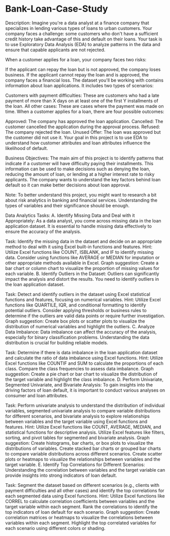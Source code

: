 # Bank-Loan-Case-Study
Description:
Imagine you're a data analyst at a finance company that specializes in lending various types of loans to urban customers. Your company faces a challenge: some customers who don't have a sufficient credit history take advantage of this and default on their loans. Your task is to use Exploratory Data Analysis (EDA) to analyze patterns in the data and ensure that capable applicants are not rejected.

When a customer applies for a loan, your company faces two risks:

If the applicant can repay the loan but is not approved, the company loses business.
If the applicant cannot repay the loan and is approved, the company faces a financial loss.
The dataset you'll be working with contains information about loan applications. It includes two types of scenarios:

Customers with payment difficulties: These are customers who had a late payment of more than X days on at least one of the first Y installments of the loan.
All other cases: These are cases where the payment was made on time.
When a customer applies for a loan, there are four possible outcomes:

Approved: The company has approved the loan application.
Cancelled: The customer cancelled the application during the approval process.
Refused: The company rejected the loan.
Unused Offer: The loan was approved but the customer did not use it.
Your goal in this project is to use EDA to understand how customer attributes and loan attributes influence the likelihood of default.

Business Objectives:
The main aim of this project is to identify patterns that indicate if a customer will have difficulty paying their installments. This information can be used to make decisions such as denying the loan, reducing the amount of loan, or lending at a higher interest rate to risky applicants. The company wants to understand the key factors behind loan default so it can make better decisions about loan approval.

Note: To better understand this project, you might want to research a bit about risk analytics in banking and financial services. Understanding the types of variables and their significance should be enough.

Data Analytics Tasks:
A. Identify Missing Data and Deal with it Appropriately: As a data analyst, you come across missing data in the loan application dataset. It is essential to handle missing data effectively to ensure the accuracy of the analysis.

Task: Identify the missing data in the dataset and decide on an appropriate method to deal with it using Excel built-in functions and features.
Hint: Utilize Excel functions like COUNT, ISBLANK, and IF to identify missing data. Consider using functions like AVERAGE or MEDIAN for imputation or other appropriate methods available in Excel.
Graph suggestion: Create a bar chart or column chart to visualize the proportion of missing values for each variable.
B. Identify Outliers in the Dataset: Outliers can significantly impact the analysis and distort the results. You need to identify outliers in the loan application dataset.

Task: Detect and identify outliers in the dataset using Excel statistical functions and features, focusing on numerical variables.
Hint: Utilize Excel functions like QUARTILE, IQR, and conditional formatting to identify potential outliers. Consider applying thresholds or business rules to determine if the outliers are valid data points or require further investigation.
Graph suggestion: Create box plots or scatter plots to visualize the distribution of numerical variables and highlight the outliers.
C. Analyze Data Imbalance: Data imbalance can affect the accuracy of the analysis, especially for binary classification problems. Understanding the data distribution is crucial for building reliable models.

Task: Determine if there is data imbalance in the loan application dataset and calculate the ratio of data imbalance using Excel functions.
Hint: Utilize Excel functions like COUNTIF and SUM to calculate the proportions of each class. Compare the class frequencies to assess data imbalance.
Graph suggestion: Create a pie chart or bar chart to visualize the distribution of the target variable and highlight the class imbalance.
D. Perform Univariate, Segmented Univariate, and Bivariate Analysis: To gain insights into the driving factors of loan default, it is important to conduct various analyses on consumer and loan attributes.

Task: Perform univariate analysis to understand the distribution of individual variables, segmented univariate analysis to compare variable distributions for different scenarios, and bivariate analysis to explore relationships between variables and the target variable using Excel functions and features.
Hint: Utilize Excel functions like COUNT, AVERAGE, MEDIAN, and statistical functions for descriptive analysis. Utilize Excel features like filters, sorting, and pivot tables for segmented and bivariate analysis.
Graph suggestion: Create histograms, bar charts, or box plots to visualize the distributions of variables. Create stacked bar charts or grouped bar charts to compare variable distributions across different scenarios. Create scatter plots or heatmaps to visualize the relationships between variables and the target variable.
E. Identify Top Correlations for Different Scenarios: Understanding the correlation between variables and the target variable can provide insights into strong indicators of loan default.

Task: Segment the dataset based on different scenarios (e.g., clients with payment difficulties and all other cases) and identify the top correlations for each segmented data using Excel functions.
Hint: Utilize Excel functions like CORREL to calculate correlation coefficients between variables and the target variable within each segment. Rank the correlations to identify the top indicators of loan default for each scenario.
Graph suggestion: Create correlation matrices or heatmaps to visualize the correlations between variables within each segment. Highlight the top correlated variables for each scenario using different colors or shading.
